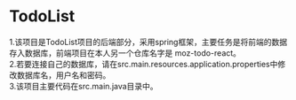 # TodoList  
1.该项目是TodoList项目的后端部分，采用spring框架，主要任务是将前端的数据存入数据库，前端项目在本人另一个仓库名字是
moz-todo-react。  
2.若要连接自己的数据库，请在src.main.resources.application.properties中修改数据库名，用户名和密码。  
3.该项目主要代码在src.main.java目录中。